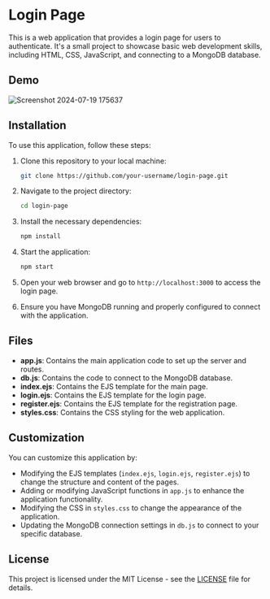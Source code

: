# Login Page

This is a web application that provides a login page for users to authenticate. It's a small project to showcase basic web development skills, including HTML, CSS, JavaScript, and connecting to a MongoDB database.

## Demo

![Screenshot 2024-07-19 175637](https://github.com/user-attachments/assets/d0662c4d-5cda-4839-ac24-7eb083c4f04d)

## Installation

To use this application, follow these steps:

1. Clone this repository to your local machine:

    ```bash
    git clone https://github.com/your-username/login-page.git
    ```

2. Navigate to the project directory:

    ```bash
    cd login-page
    ```

3. Install the necessary dependencies:

    ```bash
    npm install
    ```

4. Start the application:

    ```bash
    npm start
    ```

5. Open your web browser and go to `http://localhost:3000` to access the login page.


6. Ensure you have MongoDB running and properly configured to connect with the application.

## Files

- **app.js**: Contains the main application code to set up the server and routes.
- **db.js**: Contains the code to connect to the MongoDB database.
- **index.ejs**: Contains the EJS template for the main page.
- **login.ejs**: Contains the EJS template for the login page.
- **register.ejs**: Contains the EJS template for the registration page.
- **styles.css**: Contains the CSS styling for the web application.

## Customization

You can customize this application by:

- Modifying the EJS templates (`index.ejs`, `login.ejs`, `register.ejs`) to change the structure and content of the pages.
- Adding or modifying JavaScript functions in `app.js` to enhance the application functionality.
- Modifying the CSS in `styles.css` to change the appearance of the application.
- Updating the MongoDB connection settings in `db.js` to connect to your specific database.

## License

This project is licensed under the MIT License - see the [LICENSE](LICENSE) file for details.
